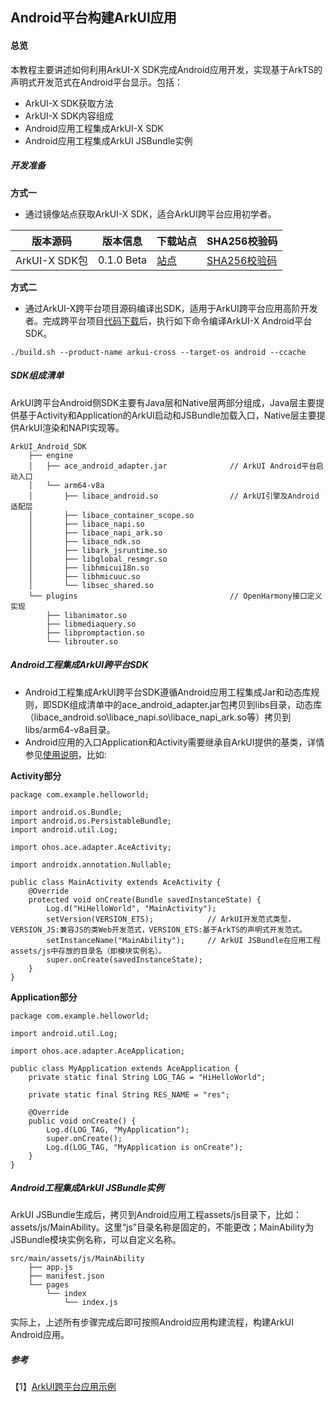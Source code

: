 ## Android平台构建ArkUI应用

#### 总览

本教程主要讲述如何利用ArkUI-X SDK完成Android应用开发，实现基于ArkTS的声明式开发范式在Android平台显示。包括：

* ArkUI-X SDK获取方法
* ArkUI-X SDK内容组成
* Android应用工程集成ArkUI-X SDK
* Android应用工程集成ArkUI JSBundle实例

##### 开发准备

**方式一**

* 通过镜像站点获取ArkUI-X SDK，适合ArkUI跨平台应用初学者。

| 版本源码                             | **版本信息** | **下载站点** | **SHA256校验码** |
| ------------------------------------ | ------------ | ------------ | ---------------- |
| ArkUI-X SDK包  | 0.1.0 Beta    | [站点]()     | [SHA256校验码]() |

**方式二**

* 通过ArkUI-X跨平台项目源码编译出SDK，适用于ArkUI跨平台应用高阶开发者。完成跨平台项目[代码下载](../../framework-dev/quick-start/README.md)后，执行如下命令编译ArkUI-X Android平台SDK。

```
./build.sh --product-name arkui-cross --target-os android --ccache
```

##### SDK组成清单

ArkUI跨平台Android侧SDK主要有Java层和Native层两部分组成，Java层主要提供基于Activity和Application的ArkUI启动和JSBundle加载入口，Native层主要提供ArkUI渲染和NAPI实现等。

```
ArkUI_Android_SDK
    ├── engine
    │   ├── ace_android_adapter.jar              // ArkUI Android平台启动入口
    │   └── arm64-v8a
    │       ├── libace_android.so                // ArkUI引擎及Android适配层
    │       ├── libace_container_scope.so
    │       ├── libace_napi.so
    │       ├── libace_napi_ark.so
    │       ├── libace_ndk.so
    │       ├── libark_jsruntime.so
    │       ├── libglobal_resmgr.so
    │       ├── libhmicui18n.so
    │       ├── libhmicuuc.so
    │       └── libsec_shared.so
    └── plugins                                  // OpenHarmony接口定义实现
        ├── libanimator.so
        ├── libmediaquery.so
        ├── libpromptaction.so
        └── librouter.so
```

##### Android工程集成ArkUI跨平台SDK

* Android工程集成ArkUI跨平台SDK遵循Android应用工程集成Jar和动态库规则，即SDK组成清单中的ace_android_adapter.jar包拷贝到libs目录，动态库（libace_android.so\libace_napi.so\libace_napi_ark.so等）拷贝到libs/arm64-v8a目录。
* Android应用的入口Application和Activity需要继承自ArkUI提供的基类，详情参见[使用说明](https://gitee.com/arkui-x/android#使用说明)，比如:

**Activity部分**

```
package com.example.helloworld;

import android.os.Bundle;
import android.os.PersistableBundle;
import android.util.Log;

import ohos.ace.adapter.AceActivity;

import androidx.annotation.Nullable;

public class MainActivity extends AceActivity {
    @Override
    protected void onCreate(Bundle savedInstanceState) {
        Log.d("HiHelloWorld", "MainActivity");
        setVersion(VERSION_ETS);            // ArkUI开发范式类型，VERSION_JS:兼容JS的类Web开发范式，VERSION_ETS:基于ArkTS的声明式开发范式。
        setInstanceName("MainAbility");     // ArkUI JSBundle在应用工程assets/js中存放的目录名（即模块实例名）。
        super.onCreate(savedInstanceState);
    }
}
```

**Application部分**

```
package com.example.helloworld;

import android.util.Log;

import ohos.ace.adapter.AceApplication;

public class MyApplication extends AceApplication {
    private static final String LOG_TAG = "HiHelloWorld";

    private static final String RES_NAME = "res";

    @Override
    public void onCreate() {
        Log.d(LOG_TAG, "MyApplication");
        super.onCreate();
        Log.d(LOG_TAG, "MyApplication is onCreate");
    }
}
```

##### Android工程集成ArkUI JSBundle实例

ArkUI JSBundle生成后，拷贝到Android应用工程assets/js目录下，比如：assets/js/MainAbility。这里“js”目录名称是固定的，不能更改；MainAbility为JSBundle模块实例名称，可以自定义名称。

```
src/main/assets/js/MainAbility
    ├── app.js
    ├── manifest.json
    └── pages
        └── index
            └── index.js
```

实际上，上述所有步骤完成后即可按照Android应用构建流程，构建ArkUI Android应用。

##### 参考

【1】[ArkUI跨平台应用示例](https://gitee.com/arkui-x/samples)

